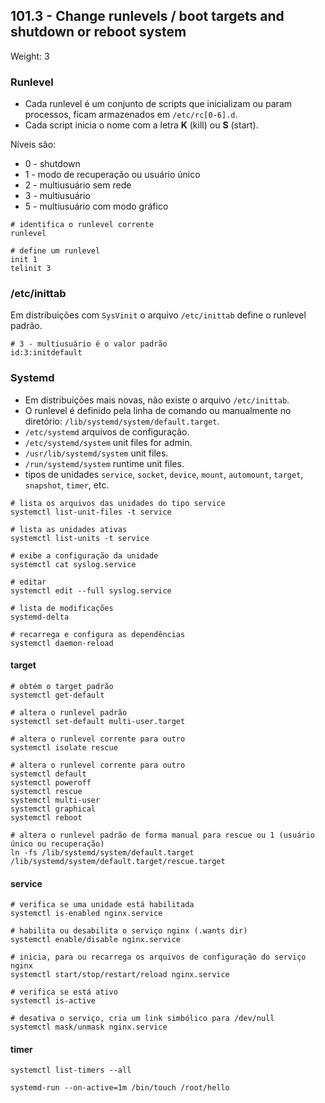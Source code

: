 ## 101.3 - Change runlevels / boot targets and shutdown or reboot system
Weight: 3

### Runlevel

* Cada runlevel é um conjunto de scripts que inicializam ou param processos, ficam armazenados em `/etc/rc[0-6].d`.
* Cada script inicia o nome com a letra **K** (kill) ou **S** (start).

Níveis são:
* 0 - shutdown
* 1 - modo de recuperação ou usuário único
* 2 - multiusuário sem rede
* 3 - multiusuário
* 5 - multiusuário com modo gráfico

```shell
# identifica o runlevel corrente
runlevel

# define um runlevel
init 1
telinit 3
```

### /etc/inittab

Em distribuições com `SysVinit` o arquivo `/etc/inittab` define o runlevel padrão.

```shell
# 3 - multiusuário é o valor padrão
id:3:initdefault
```

### Systemd

* Em distribuições mais novas, não existe o arquivo `/etc/inittab`.
* O runlevel é definido pela linha de comando ou manualmente no diretório: `/lib/systemd/system/default.target`.
* `/etc/systemd` arquivos de configuração.
* `/etc/systemd/system` unit files for admin.
* `/usr/lib/systemd/system` unit files.
* `/run/systemd/system` runtime unit files.
* tipos de unidades `service`, `socket`, `device`, `mount`, `automount`, `target`, `snapshot`, `timer`, etc.

```shell
# lista os arquivos das unidades do tipo service
systemctl list-unit-files -t service

# lista as unidades ativas
systemctl list-units -t service

# exibe a configuração da unidade
systemctl cat syslog.service

# editar
systemctl edit --full syslog.service

# lista de modificações
systemd-delta

# recarrega e configura as dependências
systemctl daemon-reload
```

#### target

```shell
# obtém o target padrão
systemctl get-default

# altera o runlevel padrão
systemctl set-default multi-user.target

# altera o runlevel corrente para outro
systemctl isolate rescue

# altera o runlevel corrente para outro
systemctl default
systemctl poweroff
systemctl rescue
systemctl multi-user
systemctl graphical
systemctl reboot

# altera o runlevel padrão de forma manual para rescue ou 1 (usuário único ou recuperação)
ln -fs /lib/systemd/system/default.target /lib/systemd/system/default.target/rescue.target
```
#### service

```shell
# verifica se uma unidade está habilitada
systemctl is-enabled nginx.service

# habilita ou desabilita o serviço nginx (.wants dir)
systemctl enable/disable nginx.service

# inicia, para ou recarrega os arquivos de configuração do serviço nginx
systemctl start/stop/restart/reload nginx.service

# verifica se está ativo
systemctl is-active

# desativa o serviço, cria um link simbólico para /dev/null
systemctl mask/unmask nginx.service
```
#### timer

```shell
systemctl list-timers --all

systemd-run --on-active=1m /bin/touch /root/hello
```
